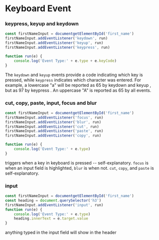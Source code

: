 # Keyboard Event
### keypress, keyup and keydown

```js
const firstNameInput = documentgetElementById('first_name')
firstNameInput.addEventListener('keydown', run)
firstNameInput.addEventListener('keyup', run)
firstNameInput.addEventListener('keypress', run)

function run(e) {
    console.log('Event Type:' + e.type + e.keyCode)
}
```

The `keydown` and `keyup` events provide a code indicating which key is pressed, while `keypress` indicates which character was entered. For example, a lowercase "a" will be reported as 65 by keydown and keyup , but as 97 by keypress . An uppercase "A" is reported as 65 by all events.

### cut, copy, paste, input, focus and blur
```js
const firstNameInput = documentgetElementById('first_name')
firstNameInput.addEventListener('focus', run)
firstNameInput.addEventListener('blur', run)
firstNameInput.addEventListener('cut', run)
firstNameInput.addEventListener('paste', run)
firstNameInput.addEventListener('copy', run)

function run(e) {
    console.log('Event Type:' + e.type)
}
```

triggers when a key in keyboard is pressed -- self-explanatory. `focus` is when an input field is highlighted, `blur` is when not. `cut`, `copy`, and `paste` is self-explanatory. 

### input 
```js
const firstNameInput = documentgetElementById('first_name')
const heading = document.querySelector('h3')
firstNameInput.addEventListener('input', run)
function run(e) {
    console.log('Event Type:' + e.type)
    heading.innerText = e.target.value
}
```

anything typed in the input field will show in the header